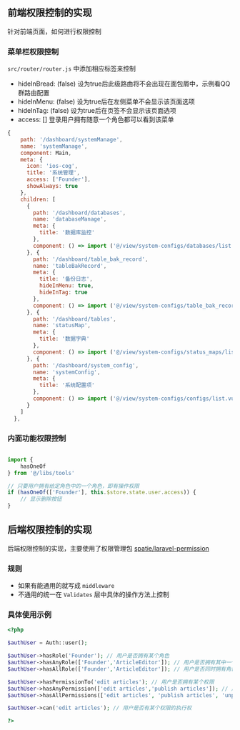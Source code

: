 
## 前端权限控制的实现

针对前端页面，如何进行权限控制

### 菜单栏权限控制

`src/router/router.js` 中添加相应标签来控制

 -  hideInBread: (false) 设为true后此级路由将不会出现在面包屑中，示例看QQ群路由配置
 -  hideInMenu: (false) 设为true后在左侧菜单不会显示该页面选项
 -  hideInTag: (false) 设为true后在页签不会显示该页面选项
 -  access: [] 登录用户拥有随意一个角色都可以看到该菜单



```js
{
    path: '/dashboard/systemManage',
    name: 'systemManage',
    component: Main,
    meta: {
      icon: 'ios-cog',
      title: '系统管理',
      access: ['Founder'],
      showAlways: true
    },
    children: [
      {
        path: '/dashboard/databases',
        name: 'databaseManage',
        meta: {
          title: '数据库监控'
        },
        component: () => import ('@/view/system-configs/databases/list.vue')
      }, {
        path: '/dashboard/table_bak_record',
        name: 'tableBakRecord',
        meta: {
          title: '备份日志',
          hideInMenu: true,
          hideInTag: true
        },
        component: () => import ('@/view/system-configs/table_bak_records/list.vue')
      }, {
        path: '/dashboard/tables',
        name: 'statusMap',
        meta: {
          title: '数据字典'
        },
        component: () => import ('@/view/system-configs/status_maps/list.vue')
      }, {
        path: '/dashboard/system_config',
        name: 'systemConfig',
        meta: {
          title: '系统配置项'
        },
        component: () => import ('@/view/system-configs/configs/list.vue')
      }
    ]
  },

```




### 内面功能权限控制

```js

import {
    hasOneOf
} from '@/libs/tools'

// 只要用户拥有给定角色中的一个角色，即有操作权限
if (hasOneOf(['Founder'], this.$store.state.user.access)) {
    // 显示删除按钮
}
```


## 后端权限控制的实现

后端权限控制的实现，主要使用了权限管理包 [spatie/laravel-permission](https://github.com/spatie/laravel-permission)

### 规则

- 如果有能通用的就写成 `middleware`
- 不通用的统一在 `Validates` 层中具体的操作方法上控制

### 具体使用示例

```php 
<?php

$authUser = Auth::user();

$authUser->hasRole('Founder'); // 用户是否拥有某个角色
$authUser->hasAnyRole(['Founder','ArticleEditor']); // 用户是否拥有其中一个角色
$authUser->hasAllRole(['Founder','ArticleEditor']); // 用户是否同时拥有角色

$authUser->hasPermissionTo('edit articles'); // 用户是否拥有某个权限
$authUser->hasAnyPermission(['edit articles','publish articles']); // 用户是否拥有其中一个权限
$authUser->hasAllPermissions(['edit articles', 'publish articles', 'unpublish articles']); // 用户是否同时拥有所有权限

$authUser->can('edit articles'); // 用户是否有某个权限的执行权

?>
```